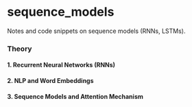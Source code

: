 # sequence_models
Notes and code snippets on sequence models (RNNs, LSTMs).


### Theory

#### 1. Recurrent Neural Networks (RNNs)




#### 2. NLP and Word Embeddings



#### 3. Sequence Models and Attention Mechanism




